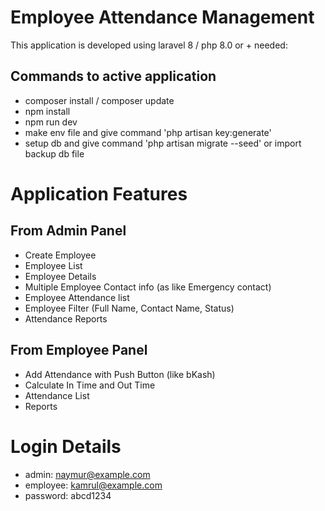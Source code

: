 # Employee Attendance Management

This application is developed using laravel 8 / php 8.0 or + needed:

## Commands to active application

-   composer install / composer update
-   npm install
-   npm run dev
-   make env file and give command 'php artisan key:generate'
-   setup db and give command 'php artisan migrate --seed' or import backup db file

# Application Features

## From Admin Panel

-   Create Employee
-   Employee List
-   Employee Details
-   Multiple Employee Contact info (as like Emergency contact)
-   Employee Attendance list
-   Employee Filter (Full Name, Contact Name, Status)
-   Attendance Reports

## From Employee Panel

-   Add Attendance with Push Button (like bKash)
-   Calculate In Time and Out Time
-   Attendance List
-   Reports

# Login Details

-   admin: naymur@example.com
-   employee: kamrul@example.com
-   password: abcd1234
